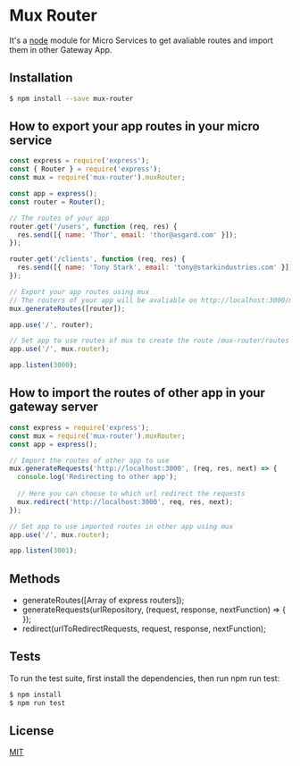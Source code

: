 # Mux Router
It's a [node](http://nodejs.org) module for Micro Services to get avaliable routes and import them in other Gateway App.

## Installation

```bash
$ npm install --save mux-router
```

## How to export your app routes in your micro service

```javascript
const express = require('express');
const { Router } = require('express');
const mux = require('mux-router').muxRouter;

const app = express();
const router = Router();

// The routes of your app
router.get('/users', function (req, res) {
  res.send([{ name: 'Thor', email: 'thor@asgard.com' }]);
});

router.get('/clients', function (req, res) {
  res.send([{ name: 'Tony Stark', email: 'tony@starkindustries.com' }]);
});

// Export your app routes using mux
// The routers of your app will be avaliable on http://localhost:3000/mux-router/routes
mux.generateRoutes([router]);

app.use('/', router);

// Set app to use routes of mux to create the route /mux-router/routes
app.use('/', mux.router);

app.listen(3000);
```

## How to import the routes of other app in your gateway server

```javascript
const express = require('express');
const mux = require('mux-router').muxRouter;
const app = express();

// Import the routes of other app to use
mux.generateRequests('http://localhost:3000', (req, res, next) => {
  console.log('Redirecting to other app');
  
  // Here you can choose to which url redirect the requests
  mux.redirect('http://localhost:3000', req, res, next);
});

// Set app to use imported routes in other app using mux
app.use('/', mux.router);

app.listen(3001);
```

## Methods
* generateRoutes([Array of express routers]);
* generateRequests(urlRepository, (request, response, nextFunction) => { });
* redirect(urlToRedirectRequests, request, response, nextFunction);

## Tests
To run the test suite, first install the dependencies, then run npm run test:

```bash
$ npm install
$ npm run test
```

## License
[MIT](LICENSE)
